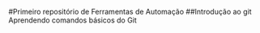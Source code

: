 #Primeiro repositório de Ferramentas de Automação
##Introdução ao git
Aprendendo comandos básicos do Git
